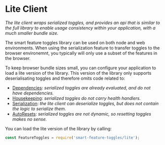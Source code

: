 # Lite Client

_The lite client wraps serialized toggles, and provides an api that is similar to the full library to enable usage consistency within your application, with a much smaller bundle size._

The smart feature toggles library can be used on both node and web environments. When using the serialization feature to transfer toggles to the browser environemnt, you typically will only use a subset of the features in the browser.

To keep browser bundle sizes small, you can configure your application to load a lite version of the library. This version of the library only supports deserialisating toggles and therefore omits code related to:

- [Dependencies](DEPENDENCIES.md): _serialized toggles are already evaluated, and do not have dependencies._
- [Housekeeping](HOUSEKEEPING.md): _serialized toggles do not carry health handlers._
- [Serialization](SERIALIZATION.md): _the lite client can deserialize toggles, but does not contain the logic to serialize them._
- [AutoResets](AUTO_RESETS.md): _serialized toggles are not dynamic, so resetting toggles makes no sense._

You can load the lite version of the library by calling:

```js
const FeatureToggles = require('smart-feature-toggles/lite');
```

